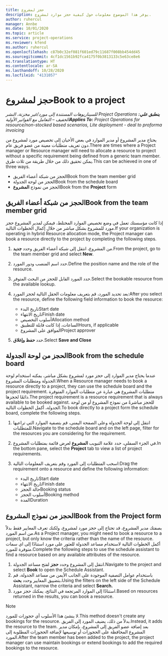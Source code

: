 ```yaml
---
title: حجز لمشروع
description: يوفر هذا الموضوع معلومات حول كيفية حجز موارد لمشروع.
author: ruhercul
manager: Annbe
ms.date: 10/01/2020
ms.topic: article
ms.service: project-operations
ms.reviewer: kfend
ms.author: ruhercul
ms.openlocfilehash: c87b0c32ef081f601ed79c11687f008bb454dd45
ms.sourcegitcommit: 4cf1dc1561b92fca4175f0b3813133c5e63ce8e6
ms.translationtype: HT
ms.contentlocale: ar-SA
ms.lasthandoff: 10/28/2020
ms.locfileid: "4131057"
---
```

# <a name="book-to-a-project"></a><span data-ttu-id="2e879-103">حجز لمشروع</span><span class="sxs-lookup"><span data-stu-id="2e879-103">Book to a project</span></span>

<span data-ttu-id="2e879-104">_**ينطبق علي:** ‏‫Project Operations للسيناريوهات المستندة إلى مورد/غير مخزنة‬، ‏‫النشر الخفيف – التعامل مع الفواتير الأولية‬_</span><span class="sxs-lookup"><span data-stu-id="2e879-104">_**Applies To:** Project Operations for resource/non-stocked based scenarios, Lite deployment - deal to proforma invoicing_</span></span>

<span data-ttu-id="2e879-105">يحتاج مدير المشروع أو مدير الموارد في بعض الأحيان إلى تخصيص مورد لمشروع من دون تعريف متطلبات معينة من عضو فريق عام.</span><span class="sxs-lookup"><span data-stu-id="2e879-105">There are times where a Project manager or Resource manager will need to allocate a resource to project without a specific requirement being defined from a generic team member.</span></span> <span data-ttu-id="2e879-106">يمكن تحقيق ذلك من خلال طريقة من ثلاث طرق.</span><span class="sxs-lookup"><span data-stu-id="2e879-106">This can be achieved in one of three ways.</span></span>

- <span data-ttu-id="2e879-107">الحجز من شبكة أعضاء الفريق</span><span class="sxs-lookup"><span data-stu-id="2e879-107">Book from the team member grid</span></span>
- <span data-ttu-id="2e879-108">الحجز من لوحة الجدولة</span><span class="sxs-lookup"><span data-stu-id="2e879-108">Book from the schedule board</span></span>
- <span data-ttu-id="2e879-109">الحجز من نموذج **المشروع**</span><span class="sxs-lookup"><span data-stu-id="2e879-109">Book from the **Project** form</span></span>

## <a name="book-from-the-team-member-grid"></a><span data-ttu-id="2e879-110">الحجز من شبكة أعضاء الفريق</span><span class="sxs-lookup"><span data-stu-id="2e879-110">Book from the team member grid</span></span>

<span data-ttu-id="2e879-111">إذا كانت مؤسستك تعمل في وضع تخصيص الموارد المختلط، فيمكن لمدير المشروع حجز مورد للمشروع بشكل مباشر من خلال إكمال الخطوات التالية.</span><span class="sxs-lookup"><span data-stu-id="2e879-111">If your organization is operating in hybrid Resource allocation mode, the Project manager can book a resource directly to the project by completing the following steps.</span></span>

1. <span data-ttu-id="2e879-112">من المشروع، انتقل إلى شبكة أعضاء الفريق وحدد **جديد**.</span><span class="sxs-lookup"><span data-stu-id="2e879-112">From the project, go to the team member grid and select **New**.</span></span>
2. <span data-ttu-id="2e879-113">حدد اسم المنصب ودور المورد.</span><span class="sxs-lookup"><span data-stu-id="2e879-113">Define the position name and the role of the resource.</span></span>
3. <span data-ttu-id="2e879-114">حدد المورد القابل للحجز من البحث المتوفر.</span><span class="sxs-lookup"><span data-stu-id="2e879-114">Select the bookable resource from the available lookup.</span></span>
4. <span data-ttu-id="2e879-115">بعد تحديد المورد، قم بتعريف معلومات الحقل التالية لحجز المورد:</span><span class="sxs-lookup"><span data-stu-id="2e879-115">After you select the resource, define the following field information to book the resource:</span></span>

    - <span data-ttu-id="2e879-116">تاريخ البدء</span><span class="sxs-lookup"><span data-stu-id="2e879-116">Start date</span></span>
    - <span data-ttu-id="2e879-117">تاريخ الانتهاء</span><span class="sxs-lookup"><span data-stu-id="2e879-117">Finish date</span></span>
    - <span data-ttu-id="2e879-118">أسلوب التخصيص</span><span class="sxs-lookup"><span data-stu-id="2e879-118">Allocation method</span></span>
    - <span data-ttu-id="2e879-119">الساعات، إذا كانت قابلة للتطبيق</span><span class="sxs-lookup"><span data-stu-id="2e879-119">Hours, if applicable</span></span>
    - <span data-ttu-id="2e879-120">الموافق على المشروع</span><span class="sxs-lookup"><span data-stu-id="2e879-120">Project approver</span></span>

6. <span data-ttu-id="2e879-121">حدد **حفظ وإغلاق**.</span><span class="sxs-lookup"><span data-stu-id="2e879-121">Select **Save and Close**</span></span>

## <a name="book-from-the-schedule-board"></a><span data-ttu-id="2e879-122">الحجز من لوحة الجدولة</span><span class="sxs-lookup"><span data-stu-id="2e879-122">Book from the schedule board</span></span>

<span data-ttu-id="2e879-123">عندما يحتاج مدير الموارد إلى حجز مورد لمشروع بشكل مباشر، يمكنه استخدام لوحة الجدولة ومتطلبات المشروع.</span><span class="sxs-lookup"><span data-stu-id="2e879-123">When a Resource manager needs to book a resource directly to a project, they can use the schedule board and the project requirement.</span></span> <span data-ttu-id="2e879-124">متطلبات المشروع هي عبارة عن متطلبات الموارد المتوفرة دائمًا لحجزها.</span><span class="sxs-lookup"><span data-stu-id="2e879-124">The project requirement is a resource requirement that is always available to be booked against.</span></span> <span data-ttu-id="2e879-125">للحجز مباشرةً من نموذج المشروع أو من لوحة الجدولة، أكمل الخطوات التالية.</span><span class="sxs-lookup"><span data-stu-id="2e879-125">To book directly to a project form the schedule board, complete the following steps.</span></span>

1. <span data-ttu-id="2e879-126">انتقل إلى لوحة الجدولة وعلى الصفحة اليمنى، قم بتصفية الموارد التي تراعيها للمتطلبات.</span><span class="sxs-lookup"><span data-stu-id="2e879-126">Navigate to the schedule board and on the left page, filter for the resources you are considering for the requirement.</span></span>
2. <span data-ttu-id="2e879-127">في الجزء السفلي، حدد علامة التبويب **المشروع** لعرض قائمة بمتطلبات المشروع.</span><span class="sxs-lookup"><span data-stu-id="2e879-127">In the bottom pane, select the **Project** tab to view a list of project requirements.</span></span>
3. <span data-ttu-id="2e879-128">اسحب المتطلبات إلى المورد وقم بتعريف المعلومات التالية:</span><span class="sxs-lookup"><span data-stu-id="2e879-128">Drag the requirement onto a resource and define the following information:</span></span>

    - <span data-ttu-id="2e879-129">تاريخ البدء</span><span class="sxs-lookup"><span data-stu-id="2e879-129">Start date</span></span>
    - <span data-ttu-id="2e879-130">تاريخ الانتهاء</span><span class="sxs-lookup"><span data-stu-id="2e879-130">Finish date</span></span>
    - <span data-ttu-id="2e879-131">حالة الحجز</span><span class="sxs-lookup"><span data-stu-id="2e879-131">Booking status</span></span>
    - <span data-ttu-id="2e879-132">أسلوب الحجز</span><span class="sxs-lookup"><span data-stu-id="2e879-132">Booking method</span></span>
    - <span data-ttu-id="2e879-133">المدة</span><span class="sxs-lookup"><span data-stu-id="2e879-133">Duration</span></span>

## <a name="book-from-the-project-form"></a><span data-ttu-id="2e879-134">الحجز من نموذج المشروع</span><span class="sxs-lookup"><span data-stu-id="2e879-134">Book from the Project form</span></span>

<span data-ttu-id="2e879-135">بصفتك مدير المشروع، قد تحتاج إلى حجز مورد لمشروع، ولكنك تعرف المعايير فقط بدلاً من اسم المورد.</span><span class="sxs-lookup"><span data-stu-id="2e879-135">As a Project manager, you might need to book a resource to a project, but only know the criteria rather than the name of the resource.</span></span> <span data-ttu-id="2e879-136">أكمل الخطوات التالية لاستخدام مساعد الجدولة للعثور على مورد استنادًا إلى اي سمات متوفرة للمورد.</span><span class="sxs-lookup"><span data-stu-id="2e879-136">Complete the following steps to use the schedule assistant to find a resource based on any available attributes of the resource.</span></span> 

1. <span data-ttu-id="2e879-137">انتقل إلى المشروع وحدد **حجز** لفتح مساعد الجدولة.</span><span class="sxs-lookup"><span data-stu-id="2e879-137">Navigate to the project and select **Book** to open the Schedule Assistant.</span></span>
2. <span data-ttu-id="2e879-138">باستخدام عوامل التصفية الموجودة على الجانب الأيمن من مساعد الجدولة، قم بتضييق المعايير وحدد **بحث.**</span><span class="sxs-lookup"><span data-stu-id="2e879-138">Using the filters on the left side of the Schedule Assistant, narrow the criteria and select **Search.**</span></span>
3. <span data-ttu-id="2e879-139">استنادًا إلى الموارد المرتجعة في النتائج، يمكنك حجز مورد.</span><span class="sxs-lookup"><span data-stu-id="2e879-139">Based on resources returned in the results, you can book a resource.</span></span>

> [!NOTE]
> <span data-ttu-id="2e879-140">لا ينشئ هذا الأسلوب أي حجوزات للمورد.</span><span class="sxs-lookup"><span data-stu-id="2e879-140">This method doesn't create any bookings for the resource.</span></span> <span data-ttu-id="2e879-141">بدلاً من ذلك، يضيف المورد إلى الفريق.</span><span class="sxs-lookup"><span data-stu-id="2e879-141">Instead, it adds the resource to the team.</span></span> <span data-ttu-id="2e879-142">بعد إضافة عضو الفريق إلى المشروع، بإمكان مدير المشروع المحافظة على الحجوزات أو توسيعها لإضافة الحجوزات المطلوبة إلى المورد.</span><span class="sxs-lookup"><span data-stu-id="2e879-142">After the team member has been added to the project, the project manager can use maintain bookings or extend bookings to add the required bookings to the resource.</span></span>
